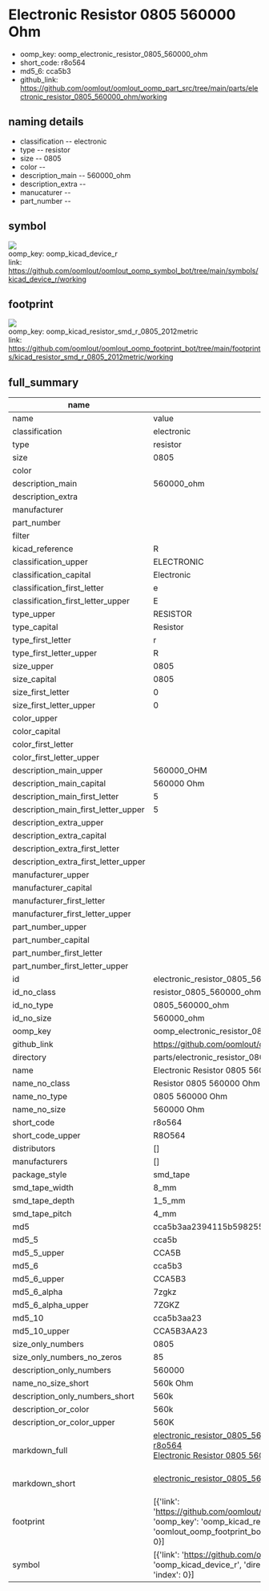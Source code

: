 # Electronic Resistor 0805 560000 Ohm

  
* oomp_key: oomp_electronic_resistor_0805_560000_ohm 
* short_code: r8o564
* md5_6: cca5b3  
* github_link: https://github.com/oomlout/oomlout_oomp_part_src/tree/main/parts/electronic_resistor_0805_560000_ohm/working  
## naming details
* classification -- electronic
* type -- resistor
* size -- 0805
* color -- 
* description_main -- 560000_ohm
* description_extra -- 
* manucaturer -- 
* part_number -- 



## symbol

![](symbol/{index}}/working/working_600.png)  
oomp_key: oomp_kicad_device_r  
link: https://github.com/oomlout/oomlout_oomp_symbol_bot/tree/main/symbols/kicad_device_r/working  

## footprint

![](footprint/{index}/working/working_600.png)  
oomp_key: oomp_kicad_resistor_smd_r_0805_2012metric  
link: https://github.com/oomlout/oomlout_oomp_footprint_bot/tree/main/footprints/kicad_resistor_smd_r_0805_2012metric/working  

## full_summary
| name | value | 
| --- | --- | 
| name | value | 
| classification | electronic | 
| type | resistor | 
| size | 0805 | 
| color |  | 
| description_main | 560000_ohm | 
| description_extra |  | 
| manufacturer |  | 
| part_number |  | 
| filter |  | 
| kicad_reference | R | 
| classification_upper | ELECTRONIC | 
| classification_capital | Electronic | 
| classification_first_letter | e | 
| classification_first_letter_upper | E | 
| type_upper | RESISTOR | 
| type_capital | Resistor | 
| type_first_letter | r | 
| type_first_letter_upper | R | 
| size_upper | 0805 | 
| size_capital | 0805 | 
| size_first_letter | 0 | 
| size_first_letter_upper | 0 | 
| color_upper |  | 
| color_capital |  | 
| color_first_letter |  | 
| color_first_letter_upper |  | 
| description_main_upper | 560000_OHM | 
| description_main_capital | 560000 Ohm | 
| description_main_first_letter | 5 | 
| description_main_first_letter_upper | 5 | 
| description_extra_upper |  | 
| description_extra_capital |  | 
| description_extra_first_letter |  | 
| description_extra_first_letter_upper |  | 
| manufacturer_upper |  | 
| manufacturer_capital |  | 
| manufacturer_first_letter |  | 
| manufacturer_first_letter_upper |  | 
| part_number_upper |  | 
| part_number_capital |  | 
| part_number_first_letter |  | 
| part_number_first_letter_upper |  | 
| id | electronic_resistor_0805_560000_ohm | 
| id_no_class | resistor_0805_560000_ohm | 
| id_no_type | 0805_560000_ohm | 
| id_no_size | 560000_ohm | 
| oomp_key | oomp_electronic_resistor_0805_560000_ohm | 
| github_link | https://github.com/oomlout/oomlout_oomp_part_src/tree/main/parts/electronic_resistor_0805_560000_ohm/working | 
| directory | parts/electronic_resistor_0805_560000_ohm | 
| name | Electronic Resistor 0805 560000 Ohm | 
| name_no_class | Resistor 0805 560000 Ohm | 
| name_no_type | 0805 560000 Ohm | 
| name_no_size | 560000 Ohm | 
| short_code | r8o564 | 
| short_code_upper | R8O564 | 
| distributors | [] | 
| manufacturers | [] | 
| package_style | smd_tape | 
| smd_tape_width | 8_mm | 
| smd_tape_depth | 1_5_mm | 
| smd_tape_pitch | 4_mm | 
| md5 | cca5b3aa2394115b598255d7c8ef60dc | 
| md5_5 | cca5b | 
| md5_5_upper | CCA5B | 
| md5_6 | cca5b3 | 
| md5_6_upper | CCA5B3 | 
| md5_6_alpha | 7zgkz | 
| md5_6_alpha_upper | 7ZGKZ | 
| md5_10 | cca5b3aa23 | 
| md5_10_upper | CCA5B3AA23 | 
| size_only_numbers | 0805 | 
| size_only_numbers_no_zeros | 85 | 
| description_only_numbers | 560000 | 
| name_no_size_short | 560k Ohm | 
| description_only_numbers_short | 560k | 
| description_or_color | 560k | 
| description_or_color_upper | 560K | 
| markdown_full | [electronic_resistor_0805_560000_ohm](https://github.com/oomlout/oomlout_oomp_part_src/tree/main/parts/electronic_resistor_0805_560000_ohm/working)<br>[r8o564](https://github.com/oomlout/oomlout_oomp_part_src/tree/main/parts/electronic_resistor_0805_560000_ohm/working)<br>[Electronic Resistor 0805 560000 Ohm](https://github.com/oomlout/oomlout_oomp_part_src/tree/main/parts/electronic_resistor_0805_560000_ohm/working)<br><br> | 
| markdown_short | [electronic_resistor_0805_560000_ohm](https://github.com/oomlout/oomlout_oomp_part_src/tree/main/parts/electronic_resistor_0805_560000_ohm/working)<br><br> | 
| footprint | [{'link': 'https://github.com/oomlout/oomlout_oomp_footprint_bot/tree/main/foootprntss/kicad_resistor_smd_r_0805_2012metric', 'oomp_key': 'oomp_kicad_resistor_smd_r_0805_2012metric', 'directory': 'oomlout_oomp_footprint_bot/footprints/kicad_resistor_smd_r_0805_2012metric//working/working.kicad_mod', 'index': 0}] | 
| symbol | [{'link': 'https://github.com/oomlout/oomlout_oomp_symbol_bot/tree/main/symbols/kicad_device_r', 'oomp_key': 'oomp_kicad_device_r', 'directory': 'oomlout_oomp_symbol_bot/symbols/kicad_device_r//working/working.kicad_sym', 'index': 0}] | 
